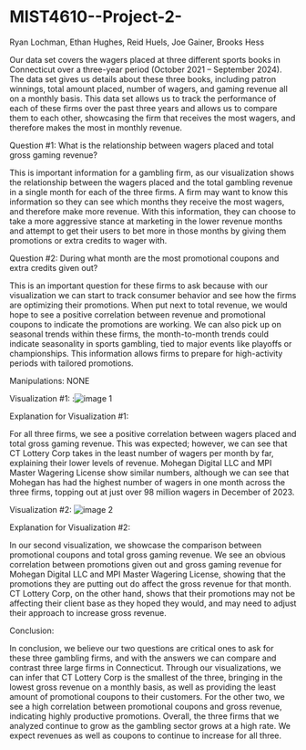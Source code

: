 # MIST4610--Project-2-
Ryan Lochman, Ethan Hughes, Reid Huels, Joe Gainer, Brooks Hess

Our data set covers the wagers placed at three different sports books in Connecticut over a three-year period (October 2021 – September 2024). The data set gives us details about these three books, including patron winnings, total amount placed, number of wagers, and gaming revenue all on a monthly basis. This data set allows us to track the performance of each of these firms over the past three years and allows us to compare them to each other, showcasing the firm that receives the most wagers, and therefore makes the most in monthly revenue.

Question #1: What is the relationship between wagers placed and total gross gaming revenue?

This is important information for a gambling firm, as our visualization shows the relationship between the wagers placed and the total gambling revenue in a single month for each of the three firms. A firm may want to know this information so they can see which months they receive the most wagers, and therefore make more revenue. With this information, they can choose to take a more aggressive stance at marketing in the lower revenue months and attempt to get their users to bet more in those months by giving them promotions or extra credits to wager with.

Question #2: During what month are the most promotional coupons and extra credits given out?

This is an important question for these firms to ask because with our visualization we can start to track consumer behavior and see how the firms are optimizing their promotions. When put next to total revenue, we would hope to see a positive correlation between revenue and promotional coupons to indicate the promotions are working. We can also pick up on seasonal trends within these firms, the month-to-month trends could indicate seasonality in sports gambling, tied to major events like playoffs or championships. This information allows firms to prepare for high-activity periods with tailored promotions.

Manipulations: NONE

Visualization #1: :![image 1](https://github.com/user-attachments/assets/ff1215dd-213f-4f18-8d18-976d8994f06f)



Explanation for Visualization #1:



For all three firms, we see a positive correlation between wagers placed and total gross gaming revenue. This was expected; however, we can see that CT Lottery Corp takes in the least number of wagers per month by far, explaining their lower levels of revenue. Mohegan Digital LLC and MPI Master Wagering License show similar numbers, although we can see that Mohegan has had the highest number of wagers in one month across the three firms, topping out at just over 98 million wagers in December of 2023.

Visualization #2: ![image 2](https://github.com/user-attachments/assets/5f365913-f7ee-42e1-adb1-0bb960bf2bc8)

Explanation for Visualization #2:

In our second visualization, we showcase the comparison between promotional coupons and total gross gaming revenue. We see an obvious correlation between promotions given out and gross gaming revenue for Mohegan Digital LLC and MPI Master Wagering License, showing that the promotions they are putting out do affect the gross revenue for that month. CT Lottery Corp, on the other hand, shows that their promotions may not be affecting their client base as they hoped they would, and may need to adjust their approach to increase gross revenue.

Conclusion:

In conclusion, we believe our two questions are critical ones to ask for these three gambling firms, and with the answers we can compare and contrast three large firms in Connecticut. Through our visualizations, we can infer that CT Lottery Corp is the smallest of the three, bringing in the lowest gross revenue on a monthly basis, as well as providing the least amount of promotional coupons to their customers. For the other two, we see a high correlation between promotional coupons and gross revenue, indicating highly productive promotions. Overall, the three firms that we analyzed continue to grow as the gambling sector grows at a high rate. We expect revenues as well as coupons to continue to increase for all three.
